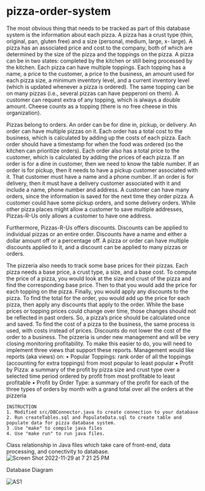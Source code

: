 # pizza-order-system
The most obvious thing that needs to be tracked as part of this database system is the information about each pizza. A pizza has a crust type (thin, original, pan, gluten free) and a size (personal, medium, large, x- large). A pizza has an associated price and cost to the company, both of which are determined by the size of the pizza and the toppings on the pizza. A pizza can be in two states: completed by the kitchen or still being processed by the kitchen. Each pizza can have multiple toppings. Each topping has a name, a price to the customer, a price to the business, an amount used for each pizza size, a minimum inventory level, and a current inventory level (which is updated whenever a pizza is ordered). The same topping can be on many pizzas (i.e., several pizzas can have pepperoni on them). A customer can request extra of any topping, which is always a double amount. Cheese counts as a topping (there is no free cheese in this organization).

Pizzas belong to orders. An order can be for dine in, pickup, or delivery. An order can have multiple pizzas on it. Each order has a total cost to the business, which is calculated by adding up the costs of each pizza. Each order should have a timestamp for when the food was ordered (so the kitchen can prioritize orders). Each order also has a total price to the customer, which is calculated by adding the prices of each pizza. If an order is for a dine in customer, then we need to know the table number. If an order is for pickup, then it needs to have a pickup customer associated with it. That customer must have a name and a phone number. If an order is for delivery, then it must have a delivery customer associated with it and include a name, phone number and address. A customer can have many orders, since the information is saved for the next time they order pizza. A customer could have some pickup orders, and some delivery orders. While other pizza places might allow a customer to save multiple addresses, Pizzas-R-Us only allows a customer to have one address.

Furthermore, Pizzas-R-Us offers discounts. Discounts can be applied to individual pizzas or an entire order. Discounts have a name and either a dollar amount off or a percentage off. A pizza or order can have multiple discounts applied to it, and a discount can be applied to many pizzas or orders.

The pizzeria also needs to track some base prices for their pizzas. Each pizza needs a base price, a crust type, a size, and a base cost. To compute the price of a pizza, you would look at the size and crust of the pizza and find the corresponding base price. Then to that you would add the price for each topping on the pizza. Finally, you would apply any discounts to the pizza. To find the total for the order, you would add up the price for each pizza, then apply any discounts that apply to the order. While the base prices or topping prices could change over time, those changes should not be reflected in past orders. So, a pizza’s price should be calculated once and saved. To find the cost of a pizza to the business, the same process is used, with costs instead of prices. Discounts do not lower the cost of the order to a business.
The pizzeria is under new management and will be very closing monitoring profitability. To make this easier to do, you will need to implement three views that support these reports. Management would like reports (aka views) on:
• Popular Toppings: rank order of all the toppings (accounting for extra toppings) from most popular to least popular
• Profit by Pizza: a summary of the profit by pizza size and crust type over a selected time period ordered by profit from most profitable to least profitable
• Profit by Order Type: a summary of the profit for each of the three types of orders by month with a grand total over all the orders at the pizzeria
~~~
INSTRUCTION 
1. Modified src/DBConnector.java to create connection to your database
2. Run createTables.sql and PopulateData.sql to create table and populate data for pizza database system. 
3 .Use "make" to compile java files
4. Use "make run" to run java files.
~~~

Class relationship in Java files which take care of front-end, data processing, and conectivity to database.
 ![Screen Shot 2022-11-29 at 7 21 25 PM](https://user-images.githubusercontent.com/106266547/204677312-40933e2b-3936-4cb4-b1a0-f2b5755db68f.png)

Database Diagram

![AS1](https://user-images.githubusercontent.com/106266547/204678131-069f2519-c2d5-44e1-acec-cee1f6740f9a.jpg)
